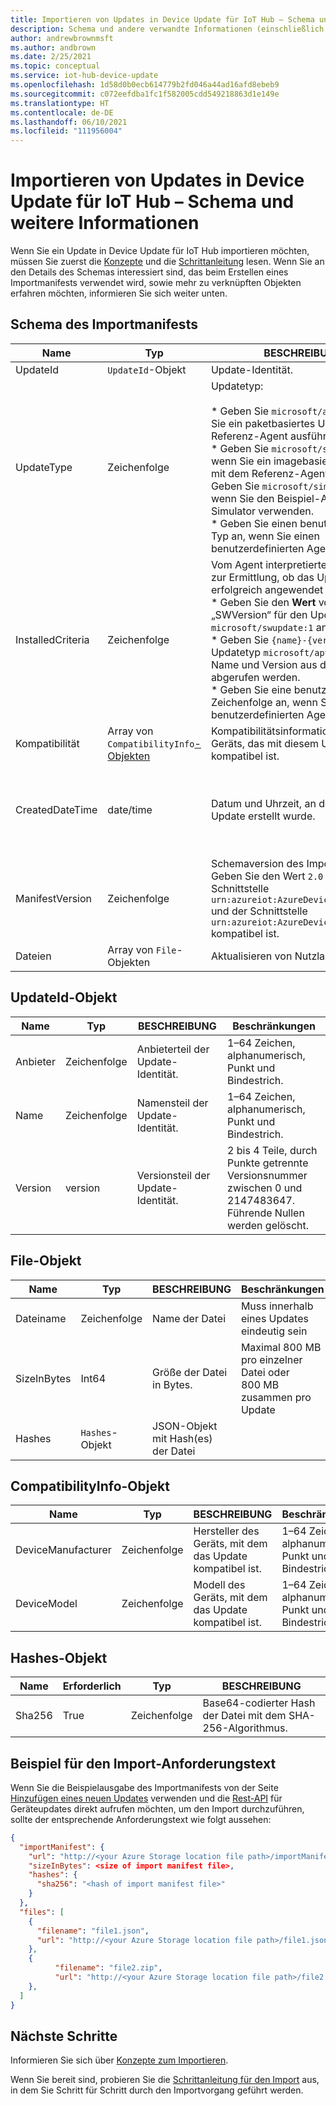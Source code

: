 ```yaml
---
title: Importieren von Updates in Device Update für IoT Hub – Schema und weitere Informationen | Microsoft-Dokumentation
description: Schema und andere verwandte Informationen (einschließlich Objekten), die beim Importieren von Updates in Device Update für IoT Hub verwendet werden.
author: andrewbrownmsft
ms.author: andbrown
ms.date: 2/25/2021
ms.topic: conceptual
ms.service: iot-hub-device-update
ms.openlocfilehash: 1d58d0b0ecb614779b2fd046a44ad16afd8ebeb9
ms.sourcegitcommit: c072eefdba1fc1f582005cdd549218863d1e149e
ms.translationtype: HT
ms.contentlocale: de-DE
ms.lasthandoff: 06/10/2021
ms.locfileid: "111956004"
---
```

# <a name="importing-updates-into-device-update-for-iot-hub---schema-and-other-information"></a>Importieren von Updates in Device Update für IoT Hub – Schema und weitere Informationen
Wenn Sie ein Update in Device Update für IoT Hub importieren möchten, müssen Sie zuerst die [Konzepte](import-concepts.md) und die [Schrittanleitung](import-update.md) lesen. Wenn Sie an den Details des Schemas interessiert sind, das beim Erstellen eines Importmanifests verwendet wird, sowie mehr zu verknüpften Objekten erfahren möchten, informieren Sie sich weiter unten.

## <a name="import-manifest-schema"></a>Schema des Importmanifests

| Name | Typ | BESCHREIBUNG | Beschränkungen |
| --------- | --------- | --------- | --------- |
| UpdateId | `UpdateId`-Objekt | Update-Identität. |
| UpdateType | Zeichenfolge | Updatetyp: <br/><br/> * Geben Sie `microsoft/apt:1` an, wenn Sie ein paketbasiertes Update mit dem Referenz-Agent ausführen.<br/> * Geben Sie `microsoft/swupdate:1` an, wenn Sie ein imagebasiertes Update mit dem Referenz-Agent ausführen.<br/> Geben Sie `microsoft/simulator:1` an, wenn Sie den Beispiel-Agent-Simulator verwenden.<br/> * Geben Sie einen benutzerdefinierten Typ an, wenn Sie einen benutzerdefinierten Agent entwickeln. | Format: <br/> `{provider}/{type}:{typeVersion}`<br/><br/> Insgesamt maximal 32 Zeichen |
| InstalledCriteria | Zeichenfolge | Vom Agent interpretierte Zeichenfolge zur Ermittlung, ob das Update erfolgreich angewendet wurde:  <br/> * Geben Sie den **Wert** von „SWVersion“ für den Updatetyp `microsoft/swupdate:1` an.<br/> * Geben Sie `{name}-{version}` für den Updatetyp `microsoft/apt:1` an, dessen Name und Version aus der APT-Datei abgerufen werden.<br/> * Geben Sie eine benutzerdefinierte Zeichenfolge an, wenn Sie einen benutzerdefinierten Agent entwickeln.<br/> | Maximal 64 Zeichen |
| Kompatibilität | Array von `CompatibilityInfo`[-Objekten](#compatibilityinfo-object) | Kompatibilitätsinformationen des Geräts, das mit diesem Update kompatibel ist. | Maximal 10 Elemente |
| CreatedDateTime | date/time | Datum und Uhrzeit, an dem/zu der das Update erstellt wurde. | Durch Trennzeichen getrenntes ISO 8601-Datums- und Uhrzeitformat, in UTC |
| ManifestVersion | Zeichenfolge | Schemaversion des Importmanifests. Geben Sie den Wert `2.0` an, der mit der Schnittstelle `urn:azureiot:AzureDeviceUpdateCore:1` und der Schnittstelle `urn:azureiot:AzureDeviceUpdateCore:4` kompatibel ist. | Muss gleich `2.0` sein. |
| Dateien | Array von `File`-Objekten | Aktualisieren von Nutzlastdateien | Maximal 5 Dateien |

## <a name="updateid-object"></a>UpdateId-Objekt

| Name | Typ | BESCHREIBUNG | Beschränkungen |
| --------- | --------- | --------- | --------- |
| Anbieter | Zeichenfolge | Anbieterteil der Update-Identität. | 1–64 Zeichen, alphanumerisch, Punkt und Bindestrich. |
| Name | Zeichenfolge | Namensteil der Update-Identität. | 1–64 Zeichen, alphanumerisch, Punkt und Bindestrich. |
| Version | version | Versionsteil der Update-Identität. | 2 bis 4 Teile, durch Punkte getrennte Versionsnummer zwischen 0 und 2147483647. Führende Nullen werden gelöscht. |

## <a name="file-object"></a>File-Objekt

| Name | Typ | BESCHREIBUNG | Beschränkungen |
| --------- | --------- | --------- | --------- |
| Dateiname | Zeichenfolge | Name der Datei | Muss innerhalb eines Updates eindeutig sein |
| SizeInBytes | Int64 | Größe der Datei in Bytes. | Maximal 800 MB pro einzelner Datei oder 800 MB zusammen pro Update |
| Hashes | `Hashes`-Objekt | JSON-Objekt mit Hash(es) der Datei |

## <a name="compatibilityinfo-object"></a>CompatibilityInfo-Objekt

| Name | Typ | BESCHREIBUNG | Beschränkungen |
| --- | --- | --- | --- |
| DeviceManufacturer | Zeichenfolge | Hersteller des Geräts, mit dem das Update kompatibel ist. | 1–64 Zeichen, alphanumerisch, Punkt und Bindestrich. |
| DeviceModel | Zeichenfolge | Modell des Geräts, mit dem das Update kompatibel ist. | 1–64 Zeichen, alphanumerisch, Punkt und Bindestrich. |

## <a name="hashes-object"></a>Hashes-Objekt

| Name | Erforderlich | Typ | BESCHREIBUNG |
| --------- | --------- | --------- | --------- |
| Sha256 | True | Zeichenfolge | Base64-codierter Hash der Datei mit dem SHA-256-Algorithmus. |

## <a name="example-import-request-body"></a>Beispiel für den Import-Anforderungstext

Wenn Sie die Beispielausgabe des Importmanifests von der Seite [Hinzufügen eines neuen Updates](./import-update.md#review-the-generated-import-manifest) verwenden und die [Rest-API](/rest/api/deviceupdate/updates) für Geräteupdates direkt aufrufen möchten, um den Import durchzuführen, sollte der entsprechende Anforderungstext wie folgt aussehen:

```json
{
  "importManifest": {
    "url": "http://<your Azure Storage location file path>/importManifest.json",
    "sizeInBytes": <size of import manifest file>,
    "hashes": {
      "sha256": "<hash of import manifest file>"
    }
  },
  "files": [
    {
      "filename": "file1.json",
      "url": "http://<your Azure Storage location file path>/file1.json"
    },
    {
          "filename": "file2.zip",
          "url": "http://<your Azure Storage location file path>/file2.zip"
    },
  ]
}
```

## <a name="next-steps"></a>Nächste Schritte

Informieren Sie sich über [Konzepte zum Importieren](./import-concepts.md).

Wenn Sie bereit sind, probieren Sie die [Schrittanleitung für den Import](./import-update.md) aus, in dem Sie Schritt für Schritt durch den Importvorgang geführt werden.